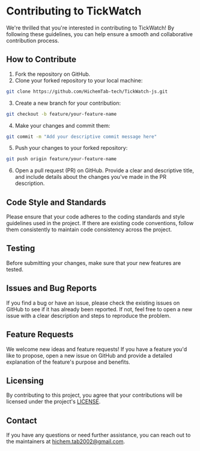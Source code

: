 # Contributing to TickWatch

We're thrilled that you're interested in contributing to TickWatch! By following these guidelines, you can help ensure a smooth and collaborative contribution process.

## How to Contribute

1. Fork the repository on GitHub.
2. Clone your forked repository to your local machine:

```bash
git clone https://github.com/HichemTab-tech/TickWatch-js.git
```

3. Create a new branch for your contribution:

```bash
git checkout -b feature/your-feature-name
```

4. Make your changes and commit them:

```bash
git commit -m "Add your descriptive commit message here"
```

5. Push your changes to your forked repository:

```bash
git push origin feature/your-feature-name
```

6. Open a pull request (PR) on GitHub. Provide a clear and descriptive title, and include details about the changes you've made in the PR description.

## Code Style and Standards

Please ensure that your code adheres to the coding standards and style guidelines used in the project. If there are existing code conventions, follow them consistently to maintain code consistency across the project.

## Testing

Before submitting your changes, make sure that your new features are tested.

## Issues and Bug Reports

If you find a bug or have an issue, please check the existing issues on GitHub to see if it has already been reported. If not, feel free to open a new issue with a clear description and steps to reproduce the problem.

## Feature Requests

We welcome new ideas and feature requests! If you have a feature you'd like to propose, open a new issue on GitHub and provide a detailed explanation of the feature's purpose and benefits.

## Licensing

By contributing to this project, you agree that your contributions will be licensed under the project's [LICENSE]([https://github.com/your-username/tickwatch/blob/master/LICENSE](https://github.com/HichemTab-tech/TickWatch-js/blob/master/LICENSE)).

## Contact

If you have any questions or need further assistance, you can reach out to the maintainers at hichem.tab2002@gmail.com.
